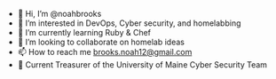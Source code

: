 - 👋 Hi, I’m @noahbrooks
- 👀 I’m interested in DevOps, Cyber security, and homelabbing
- 🌱 I’m currently learning Ruby & Chef
- 💞️ I’m looking to collaborate on homelab ideas
- 📫 How to reach me brooks.noah12@gmail.com
- 🌲 Current Treasurer of the University of Maine Cyber Security Team

<!---
noahbrooks/noahbrooks is a ✨ special ✨ repository because its `README.md` (this file) appears on your GitHub profile.
You can click the Preview link to take a look at your changes.
--->
